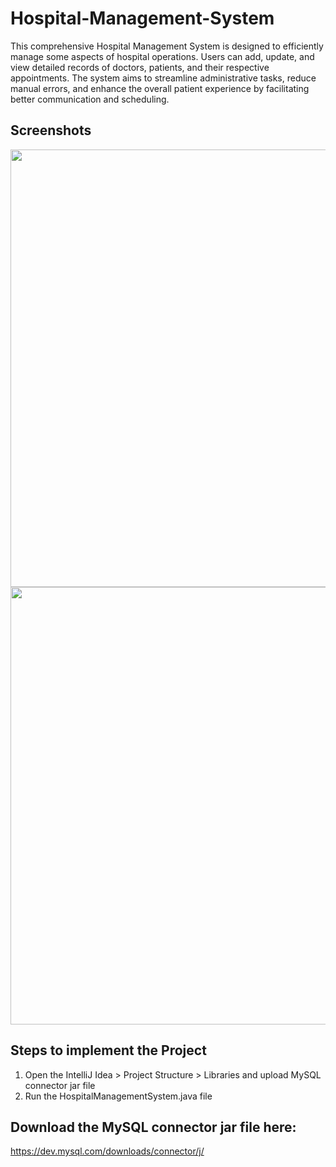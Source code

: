 # Hospital-Management-System

This comprehensive Hospital Management System is designed to efficiently manage some aspects of hospital operations. Users can add, update, and view detailed records of doctors, patients, and their respective appointments. The system aims to streamline administrative tasks, reduce manual errors, and enhance the overall patient experience by facilitating better communication and scheduling.


## Screenshots
<img src="https://github.com/user-attachments/assets/3ad2e6de-3493-4d37-892f-5943e4a39bb7" width="700" />
<img src="https://github.com/user-attachments/assets/ab4b0f4f-cd46-4ad2-bbb5-232a5dead02d" width="700" />

## Steps to implement the Project
1. Open the IntelliJ Idea > Project Structure > Libraries and upload MySQL connector jar file
2. Run the HospitalManagementSystem.java file

## Download the MySQL connector jar file here: 
https://dev.mysql.com/downloads/connector/j/
